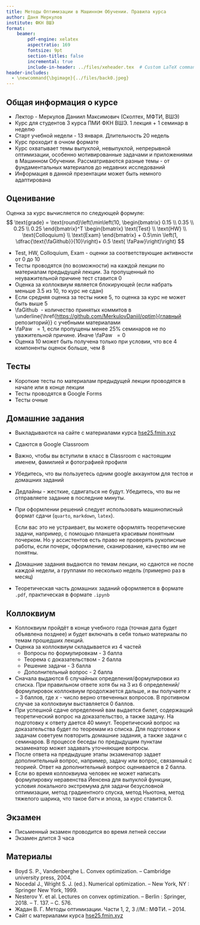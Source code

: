 ```yaml
---
title: Методы Оптимизации в Машинном Обучении. Правила курса
author: Даня Меркулов
institute: ФКН ВШЭ
format: 
    beamer:
        pdf-engine: xelatex
        aspectratio: 169
        fontsize: 9pt
        section-titles: false
        incremental: true
        include-in-header: ../files/xeheader.tex  # Custom LaTeX commands and preamble
header-includes:
  - \newcommand{\bgimage}{../files/back0.jpeg}
---
```


## Общая информация о курсе

* Лектор - Меркулов Даниил Максимович (Сколтех, МФТИ, ВШЭ)
* Курс для студентов 3 курса ПМИ ФКН ВШЭ. 1 лекция + 1 семинар в неделю
* Старт учебной недели - 13 января. Длительность 20 недель
* Курс проходит в очном формате
* Курс охватывает темы выпуклой, невыпуклой, непрерывной оптимизации, особенно мотивированные задачами и приложениями в Машинном Обучении. Рассматриваются разные темы - от фундаментальных материалов до недавних исследований
* Информация в данной презентации может быть немного адаптирована

## Оценивание

Оценка за курс вычисляется по следующей формуле:
$$
\text{grade} = \text{round}\left(\min\left(10, \begin{bmatrix}
    0.15 \\ 0.35 \\ 0.25 \\ 0.25
\end{bmatrix}^T \begin{bmatrix}
    \text{Test} \\ \text{HW} \\ \text{Colloquium} \\ \text{Exam}
\end{bmatrix} + 0.5\min \left(1, \dfrac{\text{\faGithub}}{10}\right)+ 0.5 \text{ \faPaw}\right)\right)
$$

* Test, HW, Colloquium, Exam - оценки за соответствующие активности от $0$ до $10$
* Тесты проводятся (по возможности) на каждой лекции по материалам предыдущей лекции. За пропущенный по неуважительной причине тест ставится $0$
* Оценка за коллоквиум является блокирующей (если набрать меньше $3.5$ из $10$, то курс не сдан)
* Если средняя оценка за тесты ниже 5, то оценка за курс не может быть выше 5
* \faGithub $~$- количество принятых коммитов в \underline{\href{https://github.com/MerkulovDaniil/optim}{главный репозиторий}} с учебными материалами
* \faPaw $~=1$, если пропущены менее 25\% семинаров не по уважительной причине. Иначе \faPaw $~=0$
* Оценка $10$ может быть получена только при условии, что все $4$ компоненты оценок больше, чем $8$

## Тесты

* Короткие тесты по материалам предыдущей лекции проводятся в начале или в конце лекции
* Тесты проводятся в Google Forms
* Тесты очные

## Домашние задания

* Выкладываются на сайте с материалами курса [hse25.fmin.xyz](https://hse25.fmin.xyz)
* Сдаются в Google Classroom
* Важно, чтобы вы вступили в класс в Classroom с настоящим именем, фамилией и фотографией профиля
* Убедитесь, что вы пользуетесь одним google аккаунтом для тестов и домашних заданий
* Дедлайны - жесткие, сдвигаться не будут. Убедитесь, что вы не отправляете задание в последние минуты.
* При оформлении решений следует использовать машинописный формат сдачи (`quarto`, `markdown`, `latex`). 
  
  Если вас это не устраивает, вы можете оформлять теоретические задачи, например, с помощью планшета красивым понятным почерком. Но у ассистентов есть право не проверять рукописные работы, если почерк, оформление, сканирование, качество им не понятны.
* Домашние задания выдаются по темам лекции, но сдаются не после каждой недели, а группами по несколько недель (примерно раз в месяц)
* Теоретическая часть домашних заданий оформляется в формате `.pdf`, практическая в формате `.ipynb`

## Коллоквиум

* Коллоквиум пройдёт в конце учебного года (точная дата будет объявлена позднее) и будет включать в себя только материалы по темам прошедших лекций.
* Оценка за коллоквиум складывается из 4 частей
  * Вопросы по формулировкам - 3 балла
  * Теорема с доказательством - 2 балла
  * Решение задачи - 3 балла
  * Дополнительный вопрос - 2 балла
* Сначала выдаются 6 случайных определения/формулировки из списка. При правильном ответе хотя бы на 3 из 6 определений/формулировок коллоквиум продолжается дальше, и вы получаете $x-3$ баллов, где $x$ - число верно отвеченных вопросов. В противном случае за коллоквиум выставляется 0 баллов.
* При успешной сдаче определений вам выдается билет, содержащий теоретический вопрос на доказательство, а также задачу. На подготовку к ответу дается 40 минут. Теоретический вопрос на доказательства будет по теоремам из списка. Для подготовки к задачам советуем повторить домашние задания, а также задачи с семинаров.
В процессе беседы по предыдущим пунктам экзаменатор может задавать уточняющие вопросы. 
* После ответа на предыдущие этапы экзаменатор задает дополнительный вопрос, например, задачу или вопрос, связанный с теорией. Ответ на дополнительный вопрос оценивается в 2 балла.
* Если во время коллоквиума человек не может написать формулировку неравенства Йенсена для выпуклой функции, условия локального экстремума для задачи безусловной оптимизации, метод градиентного спуска, метод Ньютона, метод тяжелого шарика, что такое батч и эпоха, за курс ставится 0.

## Экзамен

* Письменный экзамен проводится во время летней сессии
* Экзамен длится 3 часа

## Материалы

* Boyd S. P., Vandenberghe L. Convex optimization. – Cambridge university press, 2004.
* Nocedal J., Wright S. J. (ed.). Numerical optimization. – New York, NY : Springer New York, 1999.
* Nesterov Y. et al. Lectures on convex optimization. – Berlin : Springer, 2018. – Т. 137. – С. 576.
* Жадан В. Г. Методы оптимизации. Части 1, 2, 3 //М.: МФТИ. – 2014.
* Сайт с материалами курса [hse25.fmin.xyz](https://hse25.fmin.xyz)